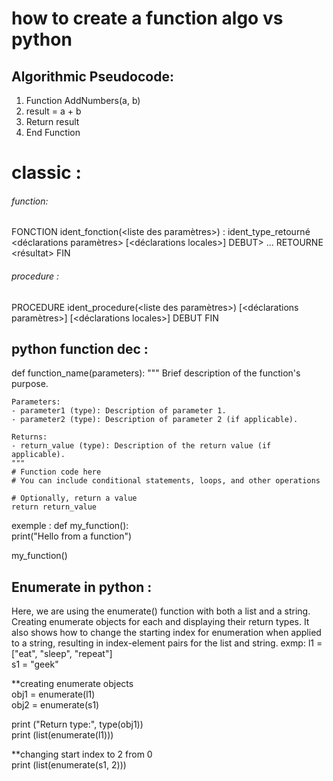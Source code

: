 # how to create a function algo vs python 
## Algorithmic Pseudocode:
1. Function AddNumbers(a, b)
2.   result = a + b
3.   Return result
4. End Function
# classic :
###### function:
FONCTION ident_fonction(<liste des paramètres>) : ident_type_retourné
       <déclarations paramètres>
       [<déclarations locales>]
  DEBUT>
       <instruction>
    ...
  RETOURNE <résultat>
  FIN
  ###### procedure :
  PROCEDURE ident_procedure(<liste des paramètres>)
       [<déclarations paramètres>]
       [<déclarations locales>]
  DEBUT
       <instructions>
  FIN
## python function dec : 
def function_name(parameters):
    """
    Brief description of the function's purpose.

    Parameters:
    - parameter1 (type): Description of parameter 1.
    - parameter2 (type): Description of parameter 2 (if applicable).

    Returns:
    - return_value (type): Description of the return value (if applicable).
    """
    # Function code here
    # You can include conditional statements, loops, and other operations

    # Optionally, return a value
    return return_value
 exemple :
 def my_function(): <br>
  print("Hello from a function") <br>

my_function() <br>
##  Enumerate in python : 
Here, we are using the enumerate() function with both a list and a string. Creating enumerate objects for each and displaying their return types. It also shows how to change the starting index for enumeration when applied to a string, resulting in index-element pairs for the list and string.
exmp: 
l1 = ["eat", "sleep", "repeat"] <br>
s1 = "geek" <br>

**creating enumerate objects <br>
obj1 = enumerate(l1) <br>
obj2 = enumerate(s1) <br>

print ("Return type:", type(obj1)) <br>
print (list(enumerate(l1))) <br>

**changing start index to 2 from 0 <br>
print (list(enumerate(s1, 2))) <br>
